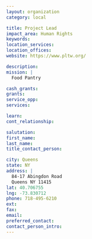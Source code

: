```yaml
---
layout: organization
category: local

title: Project Lead
impact_area: Human Rights
keywords: 
location_services: 
location_offices: 
website: https://www.pltw.org/

description: 
mission: |
  Food Pantry

cash_grants: 
grants: 
service_opp: 
services: 

learn: 
cont_relationship: 

salutation: 
first_name: 
last_name: 
title_contact_person: 

city: Queens
state: NY
address: |
  84-17 Abingdon Road  
  Queens NY 11415
lat: 40.706755
lng: -73.830712
phone: 718-495-6210
ext: 
fax: 
email: 
preferred_contact: 
contact_person_intro: 
---
```

